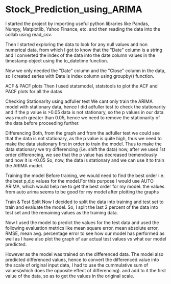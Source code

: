# Stock_Prediction_using_ARIMA

I started the project by importing useful python libraries like Pandas, Numpy, Matplotlib, Yahoo Finance, etc. and then reading the data into the collab using read_csv.

Then I started exploring the data to look for any null values and non numerical data, from which I got to know that the "Date" column is a string and I converted the index of the data into the date column values in the timestamp object using the to_datetime function.

Now we only needed the "Date" column and the "Close" column in the data, so I created series with Date is index column using groupby() function.

ACF & PACF plots Then I used statsmodel, statstools to plot the ACF and PACF plots for all the datas

Checking Stationarity using adfuller test We cant only train the ARIMA model with stationary data, hence I did adfuller test to check the stationarity and if the p value is >0.05 data is not stationary, so the p values in our data was much greater than 0.05, hence we need to remove the stationarity of the data before proceeding further.

Differencing Both, from the graph and from the adfuller test we could see that the data is not stationary, as the p value is quite high, thus we need to make the data stationary first in order to train the model. Thus to make the data stationary we try differencing (i.e. shift the data) now, after we used 1st order differencing, we see that the p value has decreased tremendously and now it is <0.05 So, now, the data is stationary and we can use it to train the ARIMA model.

Training the model Before training, we would need to find the best order i.e. the best p,d,q values for the model.For this purpose I would use AUTO ARIMA, which would help me to get the best order for my model. the values from auto arima seems to be good for my model after plotting the graphs

Train & Test Split Now I decided to split the data into training and test set to train and evaluate the model. So, I split the last 2 percent of the data into test set and the remaining values as the training data.

Now I used the model to predict the values for the test data and used the following evaluation metrics like mean square error, mean absolute error, RMSE, mean avg. percentage error to see how our model has performed as well as I have also plot the graph of aur actual test values vs what our model predicted.

However as the model was trained on the differenced data. The model also predicted differenced values, hence to convert the differenced value into the scale of original input data, I had to use the cummulative sum of values(which does the opposite effect of differencing). and add to it the first value of the data, so as to get the values in the original scale.
